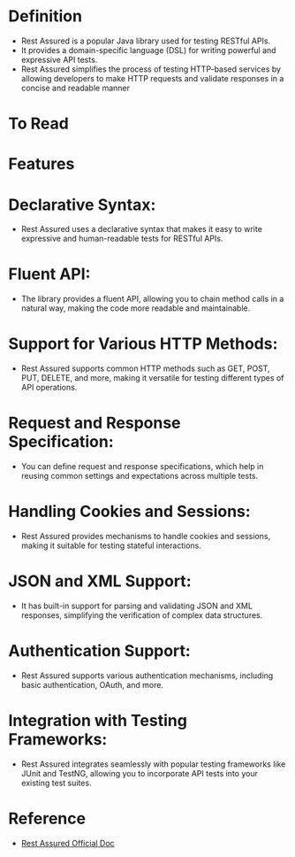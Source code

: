 # Definition
* Rest Assured is a popular Java library used for testing RESTful APIs.
* It provides a domain-specific language (DSL) for writing powerful and expressive API tests.
* Rest Assured simplifies the process of testing HTTP-based services by allowing developers to make HTTP requests and validate responses in a concise and readable manner

# To Read


# Features
# Declarative Syntax:
* Rest Assured uses a declarative syntax that makes it easy to write expressive and human-readable tests for RESTful APIs.
# Fluent API:
* The library provides a fluent API, allowing you to chain method calls in a natural way, making the code more readable and maintainable.
# Support for Various HTTP Methods:
* Rest Assured supports common HTTP methods such as GET, POST, PUT, DELETE, and more, making it versatile for testing different types of API operations.
# Request and Response Specification:
* You can define request and response specifications, which help in reusing common settings and expectations across multiple tests.
# Handling Cookies and Sessions:
* Rest Assured provides mechanisms to handle cookies and sessions, making it suitable for testing stateful interactions.
# JSON and XML Support:
* It has built-in support for parsing and validating JSON and XML responses, simplifying the verification of complex data structures.
# Authentication Support:
* Rest Assured supports various authentication mechanisms, including basic authentication, OAuth, and more.
# Integration with Testing Frameworks:
* Rest Assured integrates seamlessly with popular testing frameworks like JUnit and TestNG, allowing you to incorporate API tests into your existing test suites.

# Reference
* [Rest Assured Official Doc](https://rest-assured.io/)
